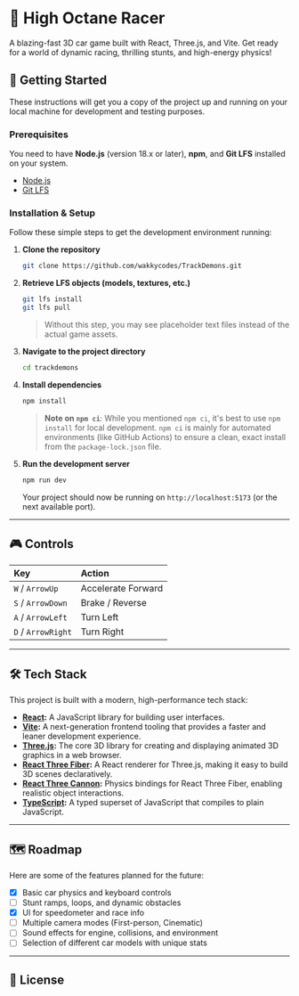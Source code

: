 # 🚀 High Octane Racer

A blazing-fast 3D car game built with React, Three.js, and Vite. Get ready for a world of dynamic racing, thrilling stunts, and high-energy physics!


## 🏁 Getting Started

These instructions will get you a copy of the project up and running on your local machine for development and testing purposes.

### Prerequisites

You need to have **Node.js** (version 18.x or later), **npm**, and **Git LFS** installed on your system.

- [Node.js](https://nodejs.org/)  
- [Git LFS](https://git-lfs.com/)

### Installation & Setup

Follow these simple steps to get the development environment running:

1.  **Clone the repository**
    ```sh
    git clone https://github.com/wakkycodes/TrackDemons.git
    ```

2.  **Retrieve LFS objects (models, textures, etc.)**
    ```sh
    git lfs install
    git lfs pull
    ```
    > Without this step, you may see placeholder text files instead of the actual game assets.

3.  **Navigate to the project directory**
    ```sh
    cd trackdemons
    ```

4.  **Install dependencies**
    ```sh
    npm install
    ```
    > **Note on `npm ci`**: While you mentioned `npm ci`, it's best to use `npm install` for local development. `npm ci` is mainly for automated environments (like GitHub Actions) to ensure a clean, exact install from the `package-lock.json` file.

5.  **Run the development server**
    ```sh
    npm run dev
    ```
    Your project should now be running on `http://localhost:5173` (or the next available port).

---

## 🎮 Controls

| Key             | Action              |
| :-------------- | :------------------ |
| `W` / `ArrowUp` | Accelerate Forward  |
| `S` / `ArrowDown`| Brake / Reverse     |
| `A` / `ArrowLeft`| Turn Left           |
| `D` / `ArrowRight`| Turn Right          |

---

## 🛠️ Tech Stack

This project is built with a modern, high-performance tech stack:

-   **[React](https://reactjs.org/):** A JavaScript library for building user interfaces.
-   **[Vite](https://vitejs.dev/):** A next-generation frontend tooling that provides a faster and leaner development experience.
-   **[Three.js](https://threejs.org/):** The core 3D library for creating and displaying animated 3D graphics in a web browser.
-   **[React Three Fiber](https://docs.pmnd.rs/react-three-fiber):** A React renderer for Three.js, making it easy to build 3D scenes declaratively.
-   **[React Three Cannon](https://docs.pmnd.rs/react-three-cannon):** Physics bindings for React Three Fiber, enabling realistic object interactions.
-   **[TypeScript](https://www.typescriptlang.org/):** A typed superset of JavaScript that compiles to plain JavaScript.

---

## 🗺️ Roadmap

Here are some of the features planned for the future:

-   [x] Basic car physics and keyboard controls
-   [ ] Stunt ramps, loops, and dynamic obstacles
-   [x] UI for speedometer and race info
-   [ ] Multiple camera modes (First-person, Cinematic)
-   [ ] Sound effects for engine, collisions, and environment
-   [ ] Selection of different car models with unique stats

---

## 📄 License
